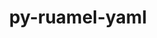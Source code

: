 ---
title: "py-ruamel-yaml"
layout: cache
categories: [package, develop]
meta: {"versions": ["0.17.32"], "compilers": ["gcc@=11.4.0", "gcc@=9.4.0", "oneapi@=2023.2.0", "oneapi@=2024.0.0"], "oss": ["ubuntu20.04", "ubuntu22.04"], "platforms": ["linux"], "targets": ["aarch64", "neoverse_v1", "neoverse_v2", "ppc64le", "x86_64_v3"], "stacks": ["e4s", "e4s-aarch64", "e4s-neoverse-v2", "e4s-neoverse_v1", "e4s-oneapi", "e4s-power", "root"], "num_specs": 16, "num_specs_by_stack": {"e4s-neoverse_v1": 3, "root": 16, "e4s-power": 4, "e4s": 3, "e4s-oneapi": 2, "e4s-aarch64": 1, "e4s-neoverse-v2": 3}}
spec_details: [{"hash": "pasirsjpoozq64tkujnebx4h2de7p33m", "compiler": "gcc@=11.4.0", "versions": ["0.17.32"], "os": "ubuntu20.04", "platform": "linux", "target": "neoverse_v1", "variants": ["build_system=python_pip"], "stacks": ["e4s-neoverse_v1", "root"], "size": "-", "tarball": "https://binaries.spack.io/develop/build_cache/linux-ubuntu20.04-neoverse_v1/gcc-11.4.0/py-ruamel-yaml-0.17.32/linux-ubuntu20.04-neoverse_v1-gcc-11.4.0-py-ruamel-yaml-0.17.32-pasirsjpoozq64tkujnebx4h2de7p33m.spack"}, {"hash": "ck72jvwlzqkso4e6d7aqgyknrzwkbm4c", "compiler": "gcc@=11.4.0", "versions": ["0.17.32"], "os": "ubuntu20.04", "platform": "linux", "target": "neoverse_v1", "variants": ["build_system=python_pip"], "stacks": ["e4s-neoverse_v1", "root"], "size": "-", "tarball": "https://binaries.spack.io/develop/build_cache/linux-ubuntu20.04-neoverse_v1/gcc-11.4.0/py-ruamel-yaml-0.17.32/linux-ubuntu20.04-neoverse_v1-gcc-11.4.0-py-ruamel-yaml-0.17.32-ck72jvwlzqkso4e6d7aqgyknrzwkbm4c.spack"}, {"hash": "vshysc3atnojyzkzobc3kwvmep7q5k73", "compiler": "gcc@=9.4.0", "versions": ["0.17.32"], "os": "ubuntu20.04", "platform": "linux", "target": "ppc64le", "variants": ["build_system=python_pip"], "stacks": ["root", "e4s-power"], "size": "-", "tarball": "https://binaries.spack.io/develop/build_cache/linux-ubuntu20.04-ppc64le/gcc-9.4.0/py-ruamel-yaml-0.17.32/linux-ubuntu20.04-ppc64le-gcc-9.4.0-py-ruamel-yaml-0.17.32-vshysc3atnojyzkzobc3kwvmep7q5k73.spack"}, {"hash": "vi74ku4gs4gic6jxxwjhubapd7576kpr", "compiler": "gcc@=9.4.0", "versions": ["0.17.32"], "os": "ubuntu20.04", "platform": "linux", "target": "ppc64le", "variants": ["build_system=python_pip"], "stacks": ["root", "e4s-power"], "size": "-", "tarball": "https://binaries.spack.io/develop/build_cache/linux-ubuntu20.04-ppc64le/gcc-9.4.0/py-ruamel-yaml-0.17.32/linux-ubuntu20.04-ppc64le-gcc-9.4.0-py-ruamel-yaml-0.17.32-vi74ku4gs4gic6jxxwjhubapd7576kpr.spack"}, {"hash": "72ld35oy2szg64r6jp23l2tn4i5ij7ey", "compiler": "gcc@=9.4.0", "versions": ["0.17.32"], "os": "ubuntu20.04", "platform": "linux", "target": "ppc64le", "variants": ["build_system=python_pip"], "stacks": ["root", "e4s-power"], "size": "-", "tarball": "https://binaries.spack.io/develop/build_cache/linux-ubuntu20.04-ppc64le/gcc-9.4.0/py-ruamel-yaml-0.17.32/linux-ubuntu20.04-ppc64le-gcc-9.4.0-py-ruamel-yaml-0.17.32-72ld35oy2szg64r6jp23l2tn4i5ij7ey.spack"}, {"hash": "x4qqzbgfl5xz66gc5srev6jsvkimhtrw", "compiler": "gcc@=9.4.0", "versions": ["0.17.32"], "os": "ubuntu20.04", "platform": "linux", "target": "ppc64le", "variants": ["build_system=python_pip"], "stacks": ["root", "e4s-power"], "size": "-", "tarball": "https://binaries.spack.io/develop/build_cache/linux-ubuntu20.04-ppc64le/gcc-9.4.0/py-ruamel-yaml-0.17.32/linux-ubuntu20.04-ppc64le-gcc-9.4.0-py-ruamel-yaml-0.17.32-x4qqzbgfl5xz66gc5srev6jsvkimhtrw.spack"}, {"hash": "pp7bjlcrzre4tafr6aevdeubzvvrqqmw", "compiler": "gcc@=11.4.0", "versions": ["0.17.32"], "os": "ubuntu20.04", "platform": "linux", "target": "x86_64_v3", "variants": ["build_system=python_pip"], "stacks": ["e4s", "root"], "size": "-", "tarball": "https://binaries.spack.io/develop/build_cache/linux-ubuntu20.04-x86_64_v3/gcc-11.4.0/py-ruamel-yaml-0.17.32/linux-ubuntu20.04-x86_64_v3-gcc-11.4.0-py-ruamel-yaml-0.17.32-pp7bjlcrzre4tafr6aevdeubzvvrqqmw.spack"}, {"hash": "otiakp56otucptk6htnmind2ivu7xszk", "compiler": "gcc@=11.4.0", "versions": ["0.17.32"], "os": "ubuntu20.04", "platform": "linux", "target": "x86_64_v3", "variants": ["build_system=python_pip"], "stacks": ["e4s", "root"], "size": "-", "tarball": "https://binaries.spack.io/develop/build_cache/linux-ubuntu20.04-x86_64_v3/gcc-11.4.0/py-ruamel-yaml-0.17.32/linux-ubuntu20.04-x86_64_v3-gcc-11.4.0-py-ruamel-yaml-0.17.32-otiakp56otucptk6htnmind2ivu7xszk.spack"}, {"hash": "5vcraz5aeu7sh62kpxjhfnq7xrgo5cu5", "compiler": "oneapi@=2023.2.0", "versions": ["0.17.32"], "os": "ubuntu20.04", "platform": "linux", "target": "x86_64_v3", "variants": ["build_system=python_pip"], "stacks": ["root", "e4s-oneapi"], "size": "-", "tarball": "https://binaries.spack.io/develop/build_cache/linux-ubuntu20.04-x86_64_v3/oneapi-2023.2.0/py-ruamel-yaml-0.17.32/linux-ubuntu20.04-x86_64_v3-oneapi-2023.2.0-py-ruamel-yaml-0.17.32-5vcraz5aeu7sh62kpxjhfnq7xrgo5cu5.spack"}, {"hash": "5fythvt65sbycyno4rckywogt4jzrvvj", "compiler": "gcc@=11.4.0", "versions": ["0.17.32"], "os": "ubuntu22.04", "platform": "linux", "target": "aarch64", "variants": ["build_system=python_pip"], "stacks": ["root", "e4s-aarch64"], "size": "-", "tarball": "https://binaries.spack.io/develop/build_cache/linux-ubuntu22.04-aarch64/gcc-11.4.0/py-ruamel-yaml-0.17.32/linux-ubuntu22.04-aarch64-gcc-11.4.0-py-ruamel-yaml-0.17.32-5fythvt65sbycyno4rckywogt4jzrvvj.spack"}, {"hash": "z7vns3yzwavxiiftnhccgvkues6k476b", "compiler": "gcc@=11.4.0", "versions": ["0.17.32"], "os": "ubuntu22.04", "platform": "linux", "target": "neoverse_v1", "variants": ["build_system=python_pip"], "stacks": ["e4s-neoverse_v1", "root"], "size": "-", "tarball": "https://binaries.spack.io/develop/build_cache/linux-ubuntu22.04-neoverse_v1/gcc-11.4.0/py-ruamel-yaml-0.17.32/linux-ubuntu22.04-neoverse_v1-gcc-11.4.0-py-ruamel-yaml-0.17.32-z7vns3yzwavxiiftnhccgvkues6k476b.spack"}, {"hash": "vkyya5yynr5gqyvznx2vr7ha24y6v6oi", "compiler": "gcc@=11.4.0", "versions": ["0.17.32"], "os": "ubuntu22.04", "platform": "linux", "target": "neoverse_v2", "variants": ["build_system=python_pip"], "stacks": ["e4s-neoverse-v2", "root"], "size": "-", "tarball": "https://binaries.spack.io/develop/build_cache/linux-ubuntu22.04-neoverse_v2/gcc-11.4.0/py-ruamel-yaml-0.17.32/linux-ubuntu22.04-neoverse_v2-gcc-11.4.0-py-ruamel-yaml-0.17.32-vkyya5yynr5gqyvznx2vr7ha24y6v6oi.spack"}, {"hash": "v3stijcavulvh7hw6mi6s6lbbleitviu", "compiler": "gcc@=11.4.0", "versions": ["0.17.32"], "os": "ubuntu22.04", "platform": "linux", "target": "neoverse_v2", "variants": ["build_system=python_pip"], "stacks": ["e4s-neoverse-v2", "root"], "size": "-", "tarball": "https://binaries.spack.io/develop/build_cache/linux-ubuntu22.04-neoverse_v2/gcc-11.4.0/py-ruamel-yaml-0.17.32/linux-ubuntu22.04-neoverse_v2-gcc-11.4.0-py-ruamel-yaml-0.17.32-v3stijcavulvh7hw6mi6s6lbbleitviu.spack"}, {"hash": "7cenizl2spmakuc2blerajb6mnv3whwb", "compiler": "gcc@=11.4.0", "versions": ["0.17.32"], "os": "ubuntu22.04", "platform": "linux", "target": "neoverse_v2", "variants": ["build_system=python_pip"], "stacks": ["e4s-neoverse-v2", "root"], "size": "-", "tarball": "https://binaries.spack.io/develop/build_cache/linux-ubuntu22.04-neoverse_v2/gcc-11.4.0/py-ruamel-yaml-0.17.32/linux-ubuntu22.04-neoverse_v2-gcc-11.4.0-py-ruamel-yaml-0.17.32-7cenizl2spmakuc2blerajb6mnv3whwb.spack"}, {"hash": "ky3rq6sfps2b3sgx2vo4zgxchae2wbh3", "compiler": "gcc@=11.4.0", "versions": ["0.17.32"], "os": "ubuntu22.04", "platform": "linux", "target": "x86_64_v3", "variants": ["build_system=python_pip"], "stacks": ["e4s", "root"], "size": "-", "tarball": "https://binaries.spack.io/develop/build_cache/linux-ubuntu22.04-x86_64_v3/gcc-11.4.0/py-ruamel-yaml-0.17.32/linux-ubuntu22.04-x86_64_v3-gcc-11.4.0-py-ruamel-yaml-0.17.32-ky3rq6sfps2b3sgx2vo4zgxchae2wbh3.spack"}, {"hash": "uqbiqhzecfoelmojcznbdltcvttssuph", "compiler": "oneapi@=2024.0.0", "versions": ["0.17.32"], "os": "ubuntu22.04", "platform": "linux", "target": "x86_64_v3", "variants": ["build_system=python_pip"], "stacks": ["root", "e4s-oneapi"], "size": "-", "tarball": "https://binaries.spack.io/develop/build_cache/linux-ubuntu22.04-x86_64_v3/oneapi-2024.0.0/py-ruamel-yaml-0.17.32/linux-ubuntu22.04-x86_64_v3-oneapi-2024.0.0-py-ruamel-yaml-0.17.32-uqbiqhzecfoelmojcznbdltcvttssuph.spack"}]
---